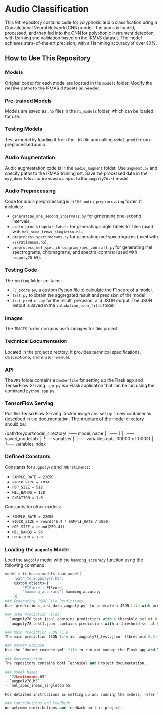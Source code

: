 # Audio Classification

This Git repository contains code for polyphonic audio classification using a Convolutional Neural Network (CNN) model. The audio is loaded, processed, and then fed into the CNN for polyphonic instrument detection, with learning and validation based on the IRMAS dataset. The model achieves state-of-the-art precision, with a Hamming accuracy of over 90%.

## How to Use This Repository

### Models
Original codes for each model are located in the `models` folder. Modify the relative paths to the IRMAS datasets as needed.

### Pre-trained Models
Models are saved as `.h5` files in the `h5_models` folder, which can be loaded for use.

### Testing Models
Test a model by loading it from the `.h5` file and calling `model.predict` on a preprocessed audio.

### Audio Augmentation
Audio augmentation code is in the `audio_augment` folder. Use `augment.py` and specify paths to the IRMAS training set. Save the processed data in the `npy_data` folder to be used as input to the `augpoly78.h5` model.

### Audio Preprocessing
Code for audio preprocessing is in the `audio_preprocessing` folder. It includes:
  - `generating_one_second_intervals.py` for generating one-second intervals.
  - `audio_proc_singular_labels` for generating single labels for files (used with `mel_spec_irmas_singleton.h5`).
  - `preprocess_spectrograms.py` for generating mel spectrograms (used with `78kratimenos.h5`).
  - `preprocess_mel_spec_chromagram_spec_contrast.py` for generating mel spectrograms, chromagrams, and spectral contrast (used with `augpoly78.h5`).

### Testing Code
The `testing` folder contains:
  - `F1_score.py`, a custom Python file to calculate the F1 score of a model.
  - `test.py` to obtain the aggregated result and precision of the model.
  - `test_predict.py` for the result, precision, and JSON output. The JSON output is saved in the `validation_json_files` folder.

### Images
The `IMAGES` folder contains useful images for this project.

### Technical Documentation
Located in the project directory, it provides technical specifications, descriptions, and a user manual.

### API
The `API` folder contains a `Dockerfile` for setting up the Flask app and TensorFlow Serving. 
`app.py` is a Flask application that can be run using the command `python app.py`.

### TensorFlow Serving
Pull the TensorFlow Serving Docker image and set up a new container as described in the documentation. The structure of the model directory should be:

/path/to/your/model_directory/
├── model_name
│ └── 1
│ ├── saved_model.pb
│ └── variables
│ ├── variables.data-00000-of-00001
│ └── variables.index


### Defined Constants
Constants for `augpoly78` and `78kratimenos`:
  - `SAMPLE_RATE = 22050`
  - `BLOCK_SIZE = 1024`
  - `HOP_SIZE = 512`
  - `MEL_BANDS = 128`
  - `DURATION = 1.0`

Constants for other models:
  - `SAMPLE_RATE = 22050`
  - `BLOCK_SIZE = round(46.4 * SAMPLE_RATE / 1000)`
  - `HOP_SIZE = round(259.41)`
  - `MEL_BANDS = 96`
  - `DURATION = 1.0`

### Loading the `augpoly` Model
Load the `augpoly` model with the `hamming_accuracy` function using the following command:

```python
model = tf.keras.models.load_model(
    'path_to_augpoly78.h5',
    custom_objects={
        'F1Score': F1Score,
        'hamming_accuracy': hamming_accuracy
    })
### Generating JSON File Predictions
Use `predictions_test_data_augpoly.py` to generate a JSON file with predictions for the main model on the test data. The file is saved in the `testing_json_file` folder.

### JSON Prediction Files
- `augpoly78_test.json` contains predictions with a threshold set at 0.5.
- `augpoly78_test1.json` contains predictions with a threshold set at 0.3.

### Main Prediction JSON File
The main prediction JSON file is `augpoly78_test.json` (threshold 0.5).

### Docker Compose
Use the `docker-compose.yml` file to run and manage the Flask app and TensorFlow Serving services in containers.

### Documentation
The repository contains both Technical and Project documentation.

### Model Names
- `78kratimenos.h5`
- `augpoly78.h5`
- `mel_spec_irmas_singleton.h5`

For detailed instructions on setting up and running the models, refer to the Technical Documentation.

### Contributions and Feedback
We welcome contributions and feedback on this project.


